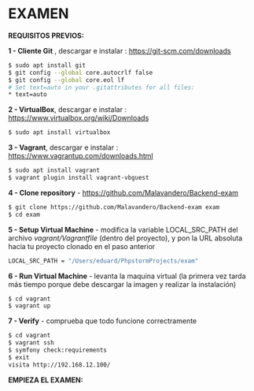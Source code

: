 # EXAMEN

**REQUISITOS PREVIOS:**

**1 - Cliente Git** , descargar e instalar : https://git-scm.com/downloads
```bash
$ sudo apt install git
$ git config --global core.autocrlf false
$ git config --global core.eol lf
# Set text=auto in your .gitattributes for all files:
* text=auto
```
**2 - VirtualBox**, descargar e instalar : https://www.virtualbox.org/wiki/Downloads
```bash
$ sudo apt install virtualbox
```
**3 - Vagrant**, descargar e instalar : https://www.vagrantup.com/downloads.html
```bash
$ sudo apt install vagrant
$ vagrant plugin install vagrant-vbguest
```
**4 - Clone repository** - https://github.com/Malavandero/Backend-exam
```bash
$ git clone https://github.com/Malavandero/Backend-exam exam
$ cd exam
```

**5 - Setup Virtual Machine** - modifica la variable LOCAL_SRC_PATH del archivo *vagrant/Vagrantfile* (dentro del proyecto), y pon la URL absoluta hacia tu proyecto clonado en el paso anterior
```bash
LOCAL_SRC_PATH = "/Users/eduard/PhpstormProjects/exam"
```

**6 - Run Virtual Machine** - levanta la maquina virtual (la primera vez tarda más tiempo porque debe descargar la imagen y realizar la instalación)
```bash
$ cd vagrant
$ vagrant up
```

**7 - Verify** - comprueba que todo funcione correctramente
```bash
$ cd vagrant
$ vagrant ssh
$ symfony check:requirements
$ exit
visita http://192.168.12.100/
```

**EMPIEZA EL EXAMEN:**

